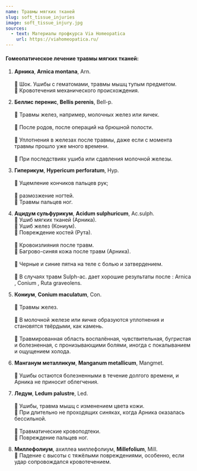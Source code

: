 ```yaml
---
name: Травмы мягких тканей
slug: soft_tissue_injuries
image: soft_tissue_injury.jpg
sources:
  - text: Материалы профкурса Via Homeopatica
    url: https://viahomeopatica.ru/
---
```

#### Гомеопатическое лечение травмы мягких тканей:

1. **Арника**, **Arnica montana**, Arn.<br>  
🔹 Шок. Ушибы с гематомами, травмы мышц тупым предметом.<br> 
🔹 Кровотечения механического происхождения.

2. **Беллис перенис**, **Bellis perenis**, Bell-p.<br>  
🔹 Травмы желез, например, молочных желез или яичек.<br>  
🔹 После родов, после операций на брюшной полости.<br>  
🔹 Уплотнения в железах после травмы, даже если с момента травмы прошло уже много времени.<br>  
🔹 При последствиях ушиба или сдавления молочной железы.

3. **Гиперикум**, **Hypericum perforatum**, Hyp.<br>  
🔹 Ущемление кончиков пальцев рук;<br>  
🔹 размозжение ногтей.<br> 
🔹 Травмы пальцев ног.

4. **Ацидум сульфурикум**, **Acidum sulphuricum**, Ас.sulph.<br> 
🔹 Ушиб мягких тканей (Арника).<br> 
🔹 Ушиб желез (Кониум).<br> 
🔹 Повреждение костей (Рута).<br>  
🔹 Кровоизлияния после травм.<br> 
🔹 Багрово-синяя кожа после травм (Арника).<br>  
🔹 Черные и синие пятна на теле с болью и затвердением.<br>  
🔹 В случаях травм Sulph-ac. дает хорошие результаты после : Arnica , Conium , Ruta graveolens.

5. **Кониум**, **Conium maculatum**, Con.<br>  
🔹 Травмы желез.<br>  
🔹 В молочной железе или яичке образуются уплотнения и становятся твёрдыми, как камень.<br>  
🔹 Травмированная область воспалённая, чувствительная, бугристая и болезненная, с пронизывающими болями, иногда с покалыванием и ощущением холода.<br> 

6. **Манганум металликум**, **Manganum metallicum**, Mangmet.<br>  
🔹 Ушибы остаются болезненными в течение долгого времени, и Арника не приносит облегчения.<br>  

7. **Ледум**, **Ledum palustre**, Led.<br>  
🔹 Ушибы, травма мышц с изменением цвета кожи.<br> 
🔹 При длительно не проходящих синяках, когда Арника оказалась бессильной.<br>  
🔹 Травматические кровоподтеки.<br> 
🔹 Повреждение пальцев ног.

8. **Миллефолиум**, ахиллеа миллeфолиум, **Millefolium**, Mill.<br> 
🔹 Падение с высоты с тяжёлыми повреждениями, особенно, если удар сопровождался кровотечением.